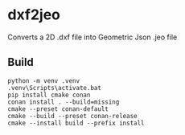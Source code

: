 # dxf2jeo
Converts a 2D .dxf file into Geometric Json .jeo file

## Build
```
python -m venv .venv
.venv\Scripts\activate.bat
pip install cmake conan
conan install . --build=missing
cmake --preset conan-default
cmake --build --preset conan-release
cmake --install build --prefix install
```